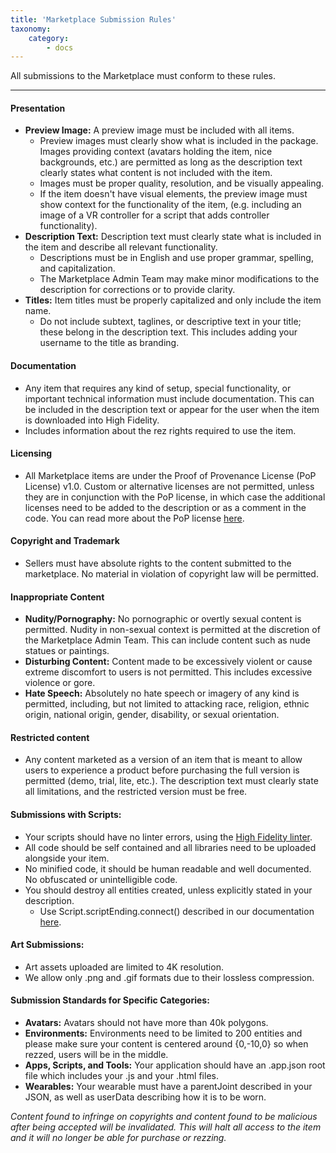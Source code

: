 ```yaml
---
title: 'Marketplace Submission Rules'
taxonomy:
    category:
        - docs 
---
```

All submissions to the Marketplace must conform to these rules.
___
#### Presentation
* **Preview Image:** A preview image must be included with all items. 
    * Preview images must clearly show what is included in the package. Images providing context (avatars holding the item, nice backgrounds, etc.) are permitted as long as the description text clearly states what content is not included with the item. 
    * Images must be proper quality, resolution, and be visually appealing. 
    * If the item doesn't have visual elements, the preview image must show context for the functionality of the item, (e.g. including an image of a VR controller for a script that adds controller functionality).
* **Description Text:** Description text must clearly state what is included in the item and describe all relevant functionality. 
    * Descriptions must be in English and use proper grammar, spelling, and capitalization. 
    * The Marketplace Admin Team may make minor modifications to the description for corrections or to provide clarity. 
* **Titles:** Item titles must be properly capitalized and only include the item name. 
    * Do not include subtext, taglines, or descriptive text in your title; these belong in the description text. This includes adding your username to the title as branding.

#### Documentation
* Any item that requires any kind of setup, special functionality, or important technical information must include documentation. This can be included in the description text or appear for the user when the item is downloaded into High Fidelity. 
* Includes information about the rez rights required to use the item.

#### Licensing
* All Marketplace items are under the Proof of Provenance License (PoP License) v1.0. Custom or alternative licenses are not permitted, unless they are in conjunction with the PoP license, in which case the additional licenses need to be added to the description or as a comment in the code. You can read more about the PoP license [here](https://digitalassetregistry.com/PoP-License/v1/).

#### Copyright and Trademark
* Sellers must have absolute rights to the content submitted to the marketplace. No material in violation of copyright law will be permitted.

#### Inappropriate Content
* **Nudity/Pornography:** No pornographic or overtly sexual content is permitted. Nudity in non-sexual context is permitted at the discretion of the Marketplace Admin Team. This can include content such as nude statues or paintings.
* **Disturbing Content:** Content made to be excessively violent or cause extreme discomfort to users is not permitted. This includes excessive violence or gore.
* **Hate Speech:** Absolutely no hate speech or imagery of any kind is permitted, including, but not limited to attacking race, religion, ethnic origin, national origin, gender, disability, or sexual orientation.

#### Restricted content
* Any content marketed as a version of an item that is meant to allow users to experience a product before purchasing the full version is permitted (demo, trial, lite, etc.). The description text must clearly state all limitations, and the restricted version must be free. 

#### Submissions with Scripts:
* Your scripts should have no linter errors, using the [High Fidelity linter](https://github.com/highfidelity/hifi/blob/master/.eslintrc.js).
* All code should be self contained and all libraries need to be uploaded alongside your item. 
* No minified code, it should be human readable and well documented. No obfuscated or unintelligible code.
* You should destroy all entities created, unless explicitly stated in your description.
    * Use Script.scriptEnding.connect() described in our documentation [here](https://docs.highfidelity.com/api-reference/namespaces/script#.scriptEnding).

#### Art Submissions:
* Art assets uploaded are limited to 4K resolution.
* We allow only .png and .gif formats due to their lossless compression.

#### Submission Standards for Specific Categories:
* **Avatars:** Avatars should not have more than 40k polygons.
* **Environments:** Environments need to be limited to 200 entities and please make sure your content is centered around {0,-10,0} so when rezzed, users will be in the middle.
* **Apps, Scripts, and Tools:** Your application should have an .app.json root file which includes your .js and your .html files.
* **Wearables:** Your wearable must have a parentJoint described in your JSON, as well as userData describing how it is to be worn.

*Content found to infringe on copyrights and content found to be malicious after being accepted will be invalidated. This will halt all access to the item and it will no longer be able for purchase or rezzing.*
